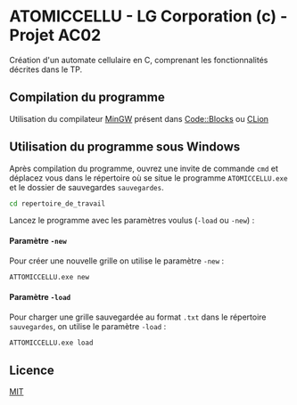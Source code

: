 # ATOMICCELLU - LG Corporation (c) - Projet AC02

Création d'un automate cellulaire en C, comprenant les fonctionnalités décrites dans le TP.

## Compilation du programme

Utilisation du compilateur [MinGW](http://mingw.org/) présent dans [Code::Blocks](http://www.codeblocks.org/) ou [CLion](https://www.jetbrains.com/clion/)

## Utilisation du programme sous Windows

Après compilation du programme, ouvrez une invite de commande `cmd` et déplacez vous dans le répertoire où se situe le programme `ATOMICCELLU.exe` et le dossier de sauvegardes `sauvegardes`.

```bat
cd repertoire_de_travail
```
Lancez le programme avec les paramètres voulus (`-load` ou `-new`) :

#### Paramètre `-new`
Pour créer une nouvelle grille on utilise le paramètre `-new` :

```bat
ATTOMICCELLU.exe new
```

#### Paramètre `-load`
Pour charger une grille sauvegardée au format `.txt` dans le répertoire `sauvegardes`, on utilise le paramètre `-load` :

```bat
ATTOMICCELLU.exe load
```

## Licence

[MIT](https://github.com/MCDoors/AC02_TP_Automate_Cellulaire/blob/master/LICENSE)
